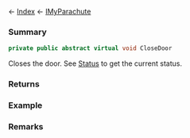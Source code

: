 ← [Index](Api-Index) ← [IMyParachute](SpaceEngineers.Game.ModAPI.Ingame.IMyParachute)

### Summary

```csharp
private public abstract virtual void CloseDoor
```

Closes the door. See [Status](SpaceEngineers.Game.ModAPI.Ingame.IMyParachute.Status) to get the current status.

### Returns

### Example

### Remarks

